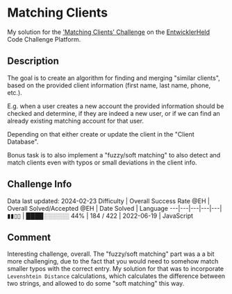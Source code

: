# Matching Clients

My solution for the ['Matching Clients' Challenge](https://platform.entwicklerheld.de/challenge/matching-clients?technology=JavaScript) on the [EntwicklerHeld](https://platform.entwicklerheld.de/) Code Challenge Platform.

## Description
The goal is to create an algorithm for finding and merging "similar clients", based on the provided client information (first name, last name, phone, etc.).

E.g. when a user creates a new account the provided information should be checked and determine, if they are indeed a new user, or if we can find an already existing matching account for that user.

Depending on that either create or update the client in the  "Client Database".

Bonus task is to also implement a "fuzzy/soft matching" to also detect and match clients even with typos or small deviations in the client info.

## Challenge Info
Data last updated: 2024-02-23
Difficulty | Overall Success Rate @EH | Overall Solved/Accepted @EH | Date Solved | Language
---|---|---|---|---|
▮▮▯▯ | ████░░░░░░ 44% | 184 / 422 | 2022-06-19 | JavaScript

## Comment
Interesting challenge, overall. The "fuzzy/soft matching" part was a a bit more challenging, due to the fact that you would need to somehow match smaller typos with the correct entry. My solution for that was to incorporate `Levenshtein Distance` calculations, which calculates the difference between two strings, and allowed to do some "soft matching" this way.